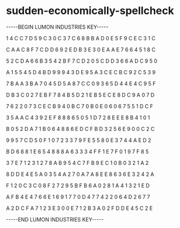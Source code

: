 # sudden-economically-spellcheck

-----BEGIN LUMON INDUSTRIES KEY-----

1 4 C C 7 D 5 9 C 3 0 C 3 7 C 6 8 B B A D 0 E 5 F 9 C E C 3 1 C

C A A C 8 F 7 C D D 6 9 2 E D B 3 E 3 0 E A A E 7 6 6 4 5 1 8 C

5 2 C D A 6 6 B 3 5 4 2 B F 7 C D 2 0 5 C D D 3 6 6 A D C 9 5 0

A 1 5 5 4 5 D 4 B D 9 9 9 4 3 D E 9 5 A 3 C E C B C 9 2 C 5 3 9

7 B A A 3 B A 7 0 4 5 D 5 A 8 7 C C 0 9 3 6 5 D 4 4 E 4 C 9 5 F

D B 3 C 0 2 7 E B F 7 8 4 B 5 D 2 1 E B 5 E C E 8 D C 9 A 0 7 D

7 6 2 2 0 7 3 C E C B 9 4 0 B C 7 0 B 0 E 0 6 0 6 7 5 5 1 D C F

3 5 A A C 4 3 9 2 E F 8 8 8 6 5 0 5 1 D 7 2 8 E E E 8 B 4 1 0 1

B 0 5 2 D A 7 1 B 0 6 4 8 8 6 E D C F B D 3 2 5 6 E 9 0 0 C 2 C

9 9 5 7 C D 5 0 F 1 0 7 2 3 3 7 9 F E 5 5 8 0 E 3 7 4 4 A E D 2

B D 6 8 8 1 E 6 5 4 8 8 8 A 6 3 3 3 4 F F 1 E 7 F 0 1 9 7 F 8 5

3 7 E 7 1 2 3 1 2 7 8 A B 9 5 4 C 7 F B 9 E C 1 0 B 0 3 2 1 A 2

8 D D E 4 E 5 A 0 3 5 4 A 2 7 0 A 7 A 8 E E 8 6 3 6 E 3 2 4 2 A

F 1 2 0 C 3 C 0 8 F 2 7 2 9 5 B F B 6 A 0 2 8 1 A 4 1 3 2 1 E D

A F B 4 E 4 7 6 6 E 1 6 9 1 7 7 0 D 4 7 7 4 2 2 0 6 4 D 2 6 7 7

A 2 D C F A 7 1 2 3 E 3 0 0 E 7 1 2 B 3 A 0 2 F D D E 4 5 C 2 E

-----END LUMON INDUSTRIES KEY-----
